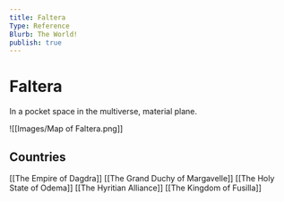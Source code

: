 ```yaml
---
title: Faltera
Type: Reference
Blurb: The World!
publish: true
---
```


# Faltera

In a pocket space in the multiverse, material plane.

![[Images/Map of Faltera.png]]

## Countries

[[The Empire of Dagdra]]
[[The Grand Duchy of Margavelle]]
[[The Holy State of Odema]]
[[The Hyritian Alliance]]
[[The Kingdom of Fusilla]]
